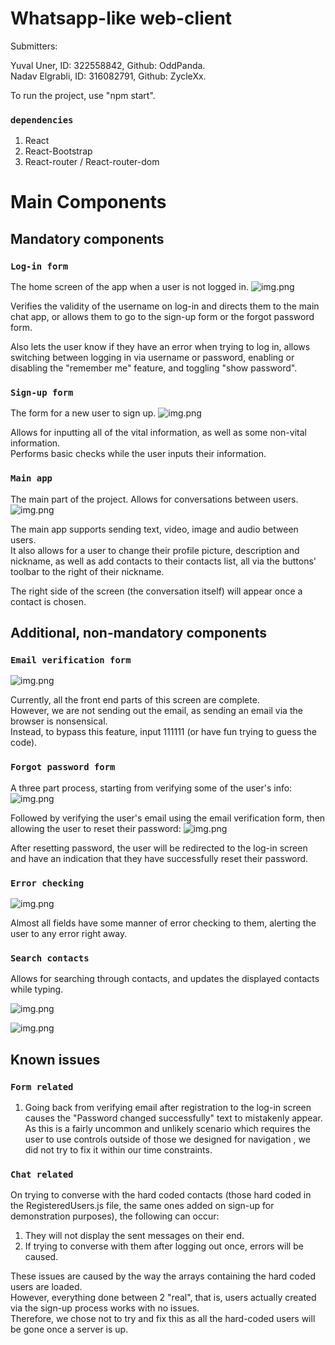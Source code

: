 # Whatsapp-like web-client

Submitters:

Yuval Uner, ID: 322558842, Github: OddPanda.\
Nadav Elgrabli, ID: 316082791, Github: ZycleXx.

To run the project, use "npm start".

### `dependencies`
1. React
2. React-Bootstrap
3. React-router / React-router-dom

# Main Components

## Mandatory components

### `Log-in form`
The home screen of the app when a user is not logged in.
![img.png](src/Resources/log-in-screen.png)

Verifies the validity of the username on log-in and directs them to the main chat app,
or allows them to go to the sign-up form or the forgot password form.

Also lets the user know if they have an error when trying to log in, allows switching between
logging in via username or password, enabling or disabling 
the "remember me" feature, and toggling "show password".

### `Sign-up form`
The form for a new user to sign up.
![img.png](src/Resources/sign-up-screen.png)

Allows for inputting all of the vital information, as well as some non-vital information.\
Performs basic checks while the user inputs their information.

### `Main app`
The main part of the project. Allows for conversations between users.
![img.png](src/Resources/main-app.png)

The main app supports sending text, video, image and audio between users.\
It also allows for a user to change their profile picture, description and nickname, as well as 
add contacts to their contacts list, all via the buttons' toolbar to the right of their nickname.

The right side of the screen (the conversation itself) will appear once a contact is chosen.

## Additional, non-mandatory components

### `Email verification form`
![img.png](src/Resources/email-verification-screen.png)

Currently, all the front end parts of this screen are complete.\
However, we are not sending out the email, as sending an email via the browser
is nonsensical.\
Instead, to bypass this feature, input 111111 (or have fun trying to guess the code).

### `Forgot password form`

A three part process, starting from verifying some of the user's info:
![img.png](src/Resources/intial-forgot-password-form.png)

Followed by verifying the user's email using the email verification form, then allowing the user to reset
their password:
![img.png](src/Resources/reset-password-screen.png)

After resetting password, the user will be redirected to the log-in screen and have an indication
that they have successfully reset their password.

### `Error checking`

![img.png](src/Resources/error-checking.png)

Almost all fields have some manner of error checking to them, alerting 
the user to any error right away.

### `Search contacts`

Allows for searching through contacts, and updates the displayed contacts while typing. 

![img.png](src/Resources/all-contacts.png)

![img.png](src/Resources/filtered-contacts.png)

## Known issues

### `Form related`

1. Going back from verifying email after registration to the log-in screen causes the 
"Password changed successfully" text to mistakenly appear.\
As this is a fairly uncommon and unlikely scenario which requires the user to use controls outside of those we designed for navigation
, we did not try to fix it within our time constraints.

### `Chat related`

On trying to converse with the hard coded contacts (those hard coded in the RegisteredUsers.js file,
the same ones added on sign-up for demonstration purposes), the following can occur:
1. They will not display the sent messages on their end.
2. If trying to converse with them after logging out once, errors will be caused.

These issues are caused by the way the arrays containing the hard coded users are loaded.\
However, everything done between 2 "real", that is, users actually created via the sign-up process
works with no issues.\
Therefore, we chose not to try and fix this as all the hard-coded users will be gone once a server is up.